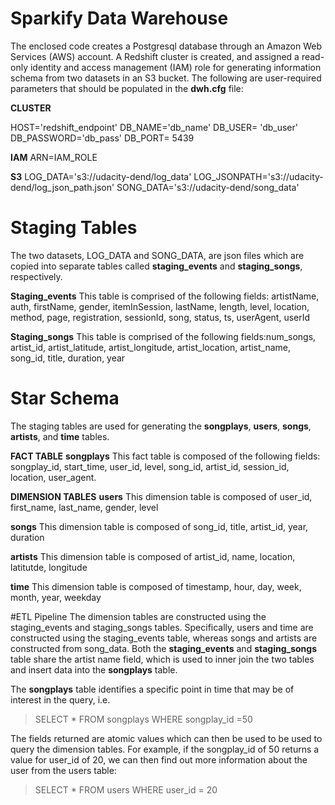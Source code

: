 # Sparkify Data Warehouse

The enclosed code creates a Postgresql database through an Amazon Web Services (AWS) account. A Redshift cluster is created, and assigned a read-only identity and access management (IAM) role for generating information schema from two datasets in an S3 bucket. The following are user-required parameters that should be populated in the **dwh.cfg** file:

**CLUSTER**

HOST='redshift_endpoint'
DB_NAME='db_name'
DB_USER= 'db_user'
DB_PASSWORD='db_pass'
DB_PORT= 5439

**IAM**
ARN=IAM_ROLE

**S3**
LOG_DATA='s3://udacity-dend/log_data'
LOG_JSONPATH='s3://udacity-dend/log_json_path.json'
SONG_DATA='s3://udacity-dend/song_data'

# Staging Tables
The two datasets, LOG_DATA and SONG_DATA, are json files which are copied into separate tables called **staging_events** and **staging_songs**, respectively. 

**Staging_events**
This table is comprised of the following fields: artistName, auth, firstName, gender, itemInSession, lastName, length, level, location, method, page, registration, sessionId, song, status, ts, userAgent, userId

**Staging_songs**
This table is comprised of the following fields:num_songs, artist_id, artist_latitude, artist_longitude, artist_location, artist_name, song_id, title, duration, year


# Star Schema
The staging tables are used for generating the **songplays**, **users**, **songs**, **artists**, and **time** tables.

**FACT TABLE**
**songplays**
This fact table is composed of the following fields: songplay_id, start_time, user_id, level, song_id, artist_id, session_id, location, user_agent. 

**DIMENSION TABLES**
**users**
This dimension table is composed of user_id, first_name, last_name, gender, level

**songs**
This dimension table is composed of song_id, title, artist_id, year, duration

**artists**
This dimension table is composed of artist_id, name, location, latitutde, longitude

**time**
This dimension table is composed of timestamp, hour, day, week, month, year, weekday

#ETL Pipeline
The dimension tables are constructed using the staging_events and staging_songs tables. Specifically,
users and time are constructed using the staging_events table, whereas songs and artists are constructed from song_data. Both the **staging_events** and **staging_songs** table share the artist name field, which is used to inner join the two tables and insert data into the **songplays** table. 

The **songplays** table identifies a specific point in time that may be of interest in the query, i.e. 

> SELECT * FROM songplays
> WHERE songplay_id =50

The fields returned are atomic values which can then be used to be used to query the dimension tables. For example, if the songplay_id of 50 returns a value for user_id of 20, we can then find out more information about the user from the users table:

> SELECT * FROM users
> WHERE user_id = 20
